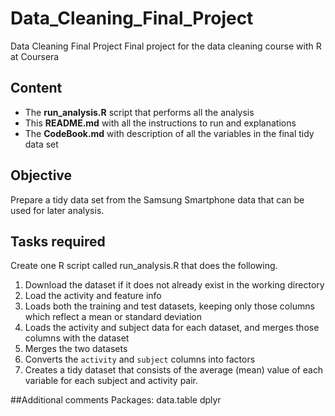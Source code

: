 # Data_Cleaning_Final_Project
Data Cleaning Final Project
Final project for the data cleaning course with R at Coursera

## Content
- The **run_analysis.R** script that performs all the analysis
- This **README.md** with all the instructions to run and explanations
- The **CodeBook.md** with description of all the variables in the final tidy data set


## Objective
Prepare a tidy data set from the Samsung Smartphone data that can be used for later analysis.

## Tasks required
Create one R script called run_analysis.R that does the following.

  1. Download the dataset if it does not already exist in the working directory
  2. Load the activity and feature info
  3. Loads both the training and test datasets, keeping only those columns which
     reflect a mean or standard deviation
  4. Loads the activity and subject data for each dataset, and merges those
     columns with the dataset
  5. Merges the two datasets
  6. Converts the `activity` and `subject` columns into factors
  7. Creates a tidy dataset that consists of the average (mean) value of each
     variable for each subject and activity pair.

##Additional comments
Packages:
data.table
dplyr
